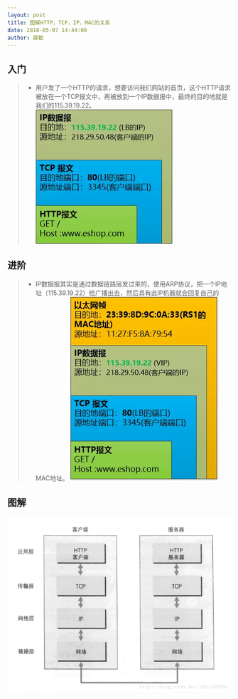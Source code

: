 ```yaml
---
layout: post
title: 图解HTTP，TCP，IP，MAC的关系
date: 2018-05-07 14:44:00
author: 薛勤
---
```

## 入门

>*  用户发了一个HTTP的请求，想要访问我们网站的首页，这个HTTP请求被放在一个TCP报文中，再被放到一个IP数据报中，最终的目的地就是我们的115.39.19.22。 ![](./20180507图解HTTPTCPIPMAC的关系/1136672-20190623140056541-754095551.png)

## 进阶

>*  IP数据报其实是通过数据链路层发过来的，使用ARP协议，把一个IP地址（115.39.19.22）给广播出去，然后具有此IP机器就会回复自己的MAC地址。 ![](./20180507图解HTTPTCPIPMAC的关系/1136672-20190623140108939-1068943248.png)

## 图解


![](./20180507图解HTTPTCPIPMAC的关系/1136672-20190623140124684-759993153.png)

